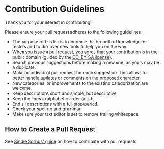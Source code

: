 # Contribution Guidelines

Thank you for your interest in contributing!

Please ensure your pull request adheres to the following guidelines:

- The purpose of this list is to increase the breadth of knowledge for testers and to discover new tools to help you on the way.
- When you issue a pull request, you agree that your contribution is in the public domain (guided by the [CC-BY-SA license](LICENSE)).
- Search previous suggestions before making a new one, as yours may be a duplicate.
- Make an individual pull request for each suggestion. This allows to better handle updates or comments on the proposed character.
- New categories, or improvements to the existing categorization are welcome.
- Keep descriptions short and simple, but descriptive.
- Keep the lines in alphabetic order (a-z↓)
- End all descriptions with a full stop/period.
- Check your spelling and grammar.
- Make sure your text editor is set to remove trailing whitespace.

## How to Create a Pull Request

See [Sindre Sorhus’ guide](https://github.com/sindresorhus/awesome/blob/master/contributing.md#adding-something-to-an-awesome-list) on how to contribute with pull requests.
